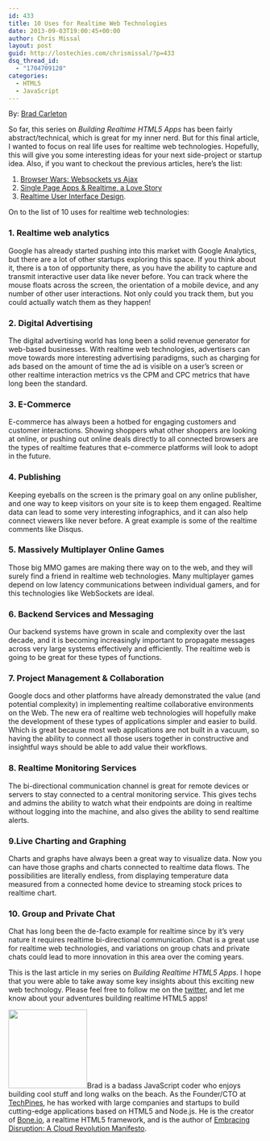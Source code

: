 ```yaml
---
id: 433
title: 10 Uses for Realtime Web Technologies
date: 2013-09-03T19:00:45+00:00
author: Chris Missal
layout: post
guid: http://lostechies.com/chrismissal/?p=433
dsq_thread_id:
  - "1704709120"
categories:
  - HTML5
  - JavaScript
---
```

By: [Brad Carleton](http://twitter.com/#!/techpines)

So far, this series on _Building Realtime HTML5 Apps_ has been fairly abstract/technical, which is great for my inner nerd. But for this final article, I wanted to focus on real life uses for realtime web technologies. Hopefully, this will give you some interesting ideas for your next side-project or startup idea. Also, if you want to checkout the previous articles, here&#8217;s the list:

  1. [Browser Wars: Websockets vs Ajax](http://lostechies.com/chrismissal/2013/08/06/browser-wars-websockets-vs-ajax/)
  2. [Single Page Apps & Realtime, a Love Story](http://lostechies.com/chrismissal/2013/08/13/single-page-apps-realtime-a-love-story/)
  3. [Realtime User Interface Design](http://lostechies.com/chrismissal/2013/08/20/realtime-user-interface-design/#comments).

On to the list of 10 uses for realtime web technologies:

### 1. Realtime web analytics

Google has already started pushing into this market with Google Analytics, but there are a lot of other startups exploring this space. If you think about it, there is a ton of opportunity there, as you have the ability to capture and transmit interactive user data like never before. You can track where the mouse floats across the screen, the orientation of a mobile device, and any number of other user interactions. Not only could you track them, but you could actually watch them as they happen!

### 2. Digital Advertising

The digital advertising world has long been a solid revenue generator for web-based businesses. With realtime web technologies, advertisers can move towards more interesting advertising paradigms, such as charging for ads based on the amount of time the ad is visible on a user&#8217;s screen or other realtime interaction metrics vs the CPM and CPC metrics that have long been the standard.

### 3. E-Commerce

E-commerce has always been a hotbed for engaging customers and customer interactions. Showing shoppers what other shoppers are looking at online, or pushing out online deals directly to all connected browsers are the types of realtime features that e-commerce platforms will look to adopt in the future.

### 4. Publishing

Keeping eyeballs on the screen is the primary goal on any online publisher, and one way to keep visitors on your site is to keep them engaged. Realtime data can lead to some very interesting infographics, and it can also help connect viewers like never before. A great example is some of the realtime comments like Disqus.

### 5. Massively Multiplayer Online Games

Those big MMO games are making there way on to the web, and they will surely find a friend in realtime web technologies. Many multiplayer games depend on low latency communications between individual gamers, and for this technologies like WebSockets are ideal.

### 6. Backend Services and Messaging

Our backend systems have grown in scale and complexity over the last decade, and it is becoming increasingly important to propagate messages across very large systems effectively and efficiently. The realtime web is going to be great for these types of functions.

### 7. Project Management & Collaboration

Google docs and other platforms have already demonstrated the value (and potential complexity) in implementing realtime collaborative environments on the Web. The new era of realtime web technologies will hopefully make the development of these types of applications simpler and easier to build. Which is great because most web applications are not built in a vacuum, so having the ability to connect all those users together in constructive and insightful ways should be able to add value their workflows.

### 8. Realtime Monitoring Services

The bi-directional communication channel is great for remote devices or servers to stay connected to a central monitoring service. This gives techs and admins the ability to watch what their endpoints are doing in realtime without logging into the machine, and also gives the ability to send realtime alerts.

### 9.Live Charting and Graphing

Charts and graphs have always been a great way to visualize data. Now you can have those graphs and charts connected to realtime data flows. The possibilities are literally endless, from displaying temperature data measured from a connected home device to streaming stock prices to realtime chart.

### 10. Group and Private Chat

Chat has long been the de-facto example for realtime since by it&#8217;s very nature it requires realtime bi-directional communication. Chat is a great use for realtime web technologies, and variations on group chats and private chats could lead to more innovation in this area over the coming years.

This is the last article in my series on _Building Realtime HTML5 Apps_. I hope that you were able to take away some key insights about this exciting new web technology. Please feel free to follow me on the [twitter](http://twitter.com/#!/techpines), and let me know about your adventures building realtime HTML5 apps!

[<img class="alignleft  wp-image-403" title="Brad Carleton" src="http://clayvessel.org/clayvessel/wp-content/uploads/2013/08/brad-headshot.jpg" alt="" width="156" height="156" srcset="http://clayvessel.org/clayvessel/wp-content/uploads/2013/08/brad-headshot.jpg 512w, http://clayvessel.org/clayvessel/wp-content/uploads/2013/08/brad-headshot-150x150.jpg 150w, http://clayvessel.org/clayvessel/wp-content/uploads/2013/08/brad-headshot-300x300.jpg 300w, http://clayvessel.org/clayvessel/wp-content/uploads/2013/08/brad-headshot-100x100.jpg 100w" sizes="(max-width: 156px) 100vw, 156px" />](http://clayvessel.org/clayvessel/wp-content/uploads/2013/08/brad-headshot.jpg)Brad is a badass JavaScript coder who enjoys building cool stuff and long walks on the beach. As the Founder/CTO at [TechPines](http://www.techpines.com "We Make Awesome Apps"), he has worked with large companies and startups to build cutting-edge applications based on HTML5 and Node.js. He is the creator of [Bone.io](http://bone.io "bone.io - Realtime Single Page HTML5 Apps"), a realtime HTML5 framework, and is the author of [Embracing Disruption: A Cloud Revolution Manifesto](http://embracingdisruption.com "embracing disruption a cloud revolution manifesto").